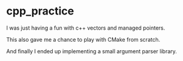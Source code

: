 # cpp_practice

I was just having a fun with c++ vectors and managed pointers.

This also gave me a chance to play with CMake from scratch.

And finally I ended up implementing a small argument parser library.
